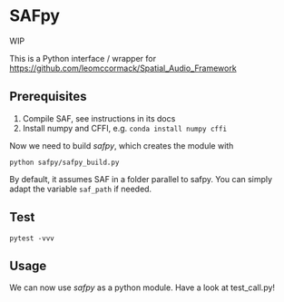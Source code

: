 # SAFpy
WIP

This is a Python interface / wrapper for
https://github.com/leomccormack/Spatial_Audio_Framework


Prerequisites
---
1. Compile SAF, see instructions in its docs
2. Install numpy and CFFI, e.g. `conda install numpy cffi`

Now we need to build *safpy*, which creates the module with

`python safpy/safpy_build.py`

By default, it assumes SAF in a folder parallel to safpy. You can simply adapt
the variable `saf_path` if needed.

Test
---
`pytest -vvv`

Usage
---
We can now use *safpy* as a python module.
Have a look at test_call.py!
